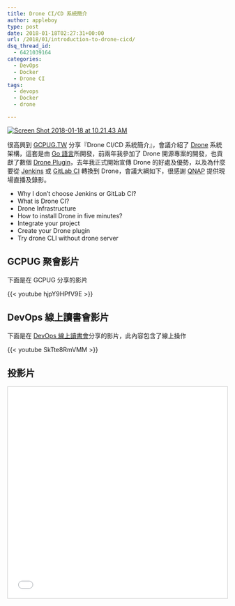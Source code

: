 ```yaml
---
title: Drone CI/CD 系統簡介
author: appleboy
type: post
date: 2018-01-18T02:27:31+00:00
url: /2018/01/introduction-to-drone-cicd/
dsq_thread_id:
  - 6421039164
categories:
  - DevOps
  - Docker
  - Drone CI
tags:
  - devops
  - Docker
  - drone

---
```

[<img src="https://i1.wp.com/farm5.staticflickr.com/4660/38854798135_a4ed025e7f_z.jpg?w=840&#038;ssl=1" alt="Screen Shot 2018-01-18 at 10.21.43 AM" data-recalc-dims="1" />][1]

很高興到 [GCPUG.TW][2] 分享『Drone CI/CD 系統簡介』，會議介紹了 [Drone][3] 系統架構，這套是由 [Go 語言][4]所開發，前兩年我參加了 Drone 開源專案的開發，也貢獻了數個 [Drone Plugin][5]，去年我正式開始宣傳 Drone 的好處及優勢，以及為什麼要從 [Jenkins][6] 或 [GitLab CI][6] 轉換到 Drone，會議大綱如下，很感謝 [QNAP][7] 提供現場直播及錄影。

<!--more-->

  * Why I don’t choose Jenkins or GitLab CI? 
  * What is Drone CI? 
  * Drone Infrastructure 
  * How to install Drone in five minutes? 
  * Integrate your project 
  * Create your Drone plugin 
  * Try drone CLI without drone server 

## GCPUG 聚會影片

下面是在 GCPUG 分享的影片

{{< youtube hjpY9HPfV9E >}}
## DevOps 線上讀書會影片

下面是在 [DevOps 線上讀書會][8]分享的影片，此內容包含了線上操作

{{< youtube SkTte8RmVMM >}}

## 投影片

<iframe src="//www.slideshare.net/slideshow/embed_code/key/sM0yIMN9lQh6yn" width="595" height="485" frameborder="0" marginwidth="0" marginheight="0" scrolling="no" style="border:1px solid #CCC; border-width:1px; margin-bottom:5px; max-width: 100%;" allowfullscreen> </iframe>

 [1]: https://www.flickr.com/photos/appleboy/38854798135/in/dateposted-public/ "Screen Shot 2018-01-18 at 10.21.43 AM"
 [2]: https://www.facebook.com/groups/GCPUG.TW/
 [3]: https://github.com/drone/drone
 [4]: https://golang.org
 [5]: http://plugins.drone.io/
 [6]: https://jenkins.io/
 [7]: https://www.qnap.com/zh-tw/
 [8]: https://www.facebook.com/events/753923808133134/
